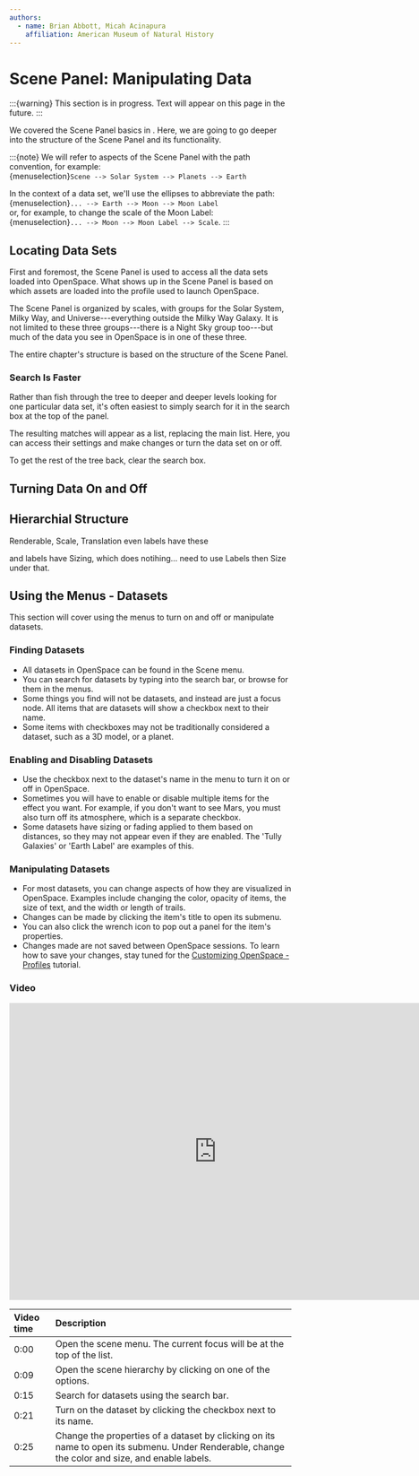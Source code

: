 ```yaml
---
authors:
  - name: Brian Abbott, Micah Acinapura
    affiliation: American Museum of Natural History
---
```



# Scene Panel: Manipulating Data

:::{warning}
This section is in progress. Text will appear on this page in the future.
:::

We covered the Scene Panel basics in [](/getting-started/orientation/index). Here, we are going to go deeper into the structure of the Scene Panel and its functionality.


:::{note}
We will refer to aspects of the Scene Panel with the path convention, for example: \
{menuselection}`Scene --> Solar System --> Planets --> Earth`
 
In the context of a data set, we'll use the ellipses to abbreviate the path: \
{menuselection}`... --> Earth --> Moon --> Moon Label` \
or, for example, to change the scale of the Moon Label: \
{menuselection}`... --> Moon --> Moon Label --> Scale`.
:::


## Locating Data Sets
First and foremost, the Scene Panel is used to access all the data sets loaded into OpenSpace. What shows up in the Scene Panel is based on which assets are loaded into the profile used to launch OpenSpace.

The Scene Panel is organized by scales, with groups for the Solar System, Milky Way, and Universe---everything outside the Milky Way Galaxy. It is not limited to these three groups---there is a Night Sky group too---but much of the data you see in OpenSpace is in one of these three.

The entire [](/content/index) chapter's structure is based on the structure of the Scene Panel.

### Search Is Faster
Rather than fish through the tree to deeper and deeper levels looking for one particular data set, it's often easiest to simply search for it in the search box at the top of the panel.

The resulting matches will appear as a list, replacing the main list. Here, you can access their settings and make changes or turn the data set on or off.

To get the rest of the tree back, clear the search box.

## Turning Data On and Off


## Hierarchial Structure
Renderable, Scale, Translation
even labels have these

and labels have Sizing, which does notihing... need to use Labels then Size under that.

## 


## Using the Menus - Datasets
This section will cover using the menus to turn on and off or manipulate datasets.


### Finding Datasets
  - All datasets in OpenSpace can be found in the Scene menu.
  - You can search for datasets by typing into the search bar, or browse for them in the menus.
  - Some things you find will not be datasets, and instead are just a focus node. All items that are datasets will show a checkbox next to their name.
  - Some items with checkboxes may not be traditionally considered a dataset, such as a 3D model, or a planet.

### Enabling and Disabling Datasets
  - Use the checkbox next to the dataset's name in the menu to turn it on or off in OpenSpace.
  - Sometimes you will have to enable or disable multiple items for the effect you want. For example, if you don't want to see Mars, you must also turn off its atmosphere, which is a separate checkbox.
  - Some datasets have sizing or fading applied to them based on distances, so they may not appear even if they are enabled. The 'Tully Galaxies' or 'Earth Label' are examples of this.


### Manipulating Datasets
  - For most datasets, you can change aspects of how they are visualized in OpenSpace. Examples include changing the color, opacity of items, the size of text, and the width or length of trails.
  - Changes can be made by clicking the item's title to open its submenu.
  - You can also click the wrench icon to pop out a panel for the item's properties.
  - Changes made are not saved between OpenSpace sessions. To learn how to save your changes, stay tuned for the [Customizing OpenSpace - Profiles](/using-openspace/create-profile/index) tutorial.


### Video
<iframe width="740" height="530" src="https://www.youtube.com/embed/MGnsgElqo1w" frameborder="0" allow="autoplay; encrypted-media" allowfullscreen></iframe>

| Video time | Description |
|:-------------|:------------------|
| 0:00 | Open the scene menu. The current focus will be at the top of the list. |
| 0:09 | Open the scene hierarchy by clicking on one of the options. |
| 0:15 | Search for datasets using the search bar. |
| 0:21 | Turn on the dataset by clicking the checkbox next to its name. |
| 0:25 | Change the properties of a dataset by clicking on its name to open its submenu. Under Renderable, change the color and size, and enable labels. |

